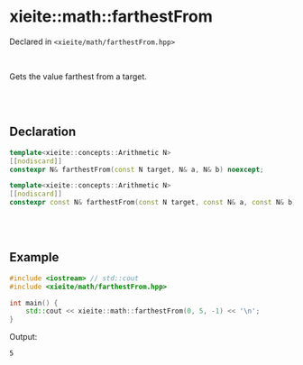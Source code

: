# xieite::math::farthestFrom
Declared in `<xieite/math/farthestFrom.hpp>`

<br/>

Gets the value farthest from a target.

<br/><br/>

## Declaration
```cpp
template<xieite::concepts::Arithmetic N>
[[nodiscard]]
constexpr N& farthestFrom(const N target, N& a, N& b) noexcept;

template<xieite::concepts::Arithmetic N>
[[nodiscard]]
constexpr const N& farthestFrom(const N target, const N& a, const N& b) noexcept;
```

<br/><br/>

## Example
```cpp
#include <iostream> // std::cout
#include <xieite/math/farthestFrom.hpp>

int main() {
	std::cout << xieite::math::farthestFrom(0, 5, -1) << '\n';
}
```
Output:
```
5
```
